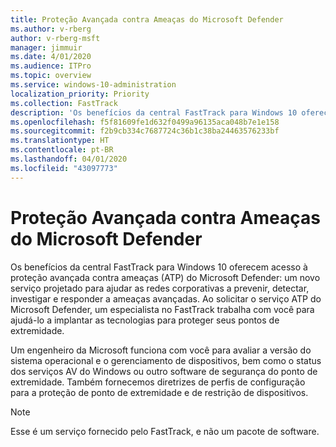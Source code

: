 ```yaml
---
title: Proteção Avançada contra Ameaças do Microsoft Defender
ms.author: v-rberg
author: v-rberg-msft
manager: jimmuir
ms.date: 4/01/2020
ms.audience: ITPro
ms.topic: overview
ms.service: windows-10-administration
localization_priority: Priority
ms.collection: FastTrack
description: 'Os benefícios da central FastTrack para Windows 10 oferecem acesso à proteção avançada contra ameaças (ATP) do Microsoft Defender: um novo serviço projetado para ajudar as redes corporativas a prevenir, detectar, investigar e responder a ameaças avançadas.'
ms.openlocfilehash: f5f81609fe1d632f0499a96135aca048b7e1e158
ms.sourcegitcommit: f2b9cb334c7687724c36b1c38ba24463576233bf
ms.translationtype: HT
ms.contentlocale: pt-BR
ms.lasthandoff: 04/01/2020
ms.locfileid: "43097773"
---
```

# <a name="microsoft-defender-advanced-threat-protection"></a>Proteção Avançada contra Ameaças do Microsoft Defender

Os benefícios da central FastTrack para Windows 10 oferecem acesso à proteção avançada contra ameaças (ATP) do Microsoft Defender: um novo serviço projetado para ajudar as redes corporativas a prevenir, detectar, investigar e responder a ameaças avançadas. Ao solicitar o serviço ATP do Microsoft Defender, um especialista no FastTrack trabalha com você para ajudá-lo a implantar as tecnologias para proteger seus pontos de extremidade.

Um engenheiro da Microsoft funciona com você para avaliar a versão do sistema operacional e o gerenciamento de dispositivos, bem como o status dos serviços AV do Windows ou outro software de segurança do ponto de extremidade. Também fornecemos diretrizes de perfis de configuração para a proteção de ponto de extremidade e de restrição de dispositivos.  

> [!NOTE]
> Esse é um serviço fornecido pelo FastTrack, e não um pacote de software. 

